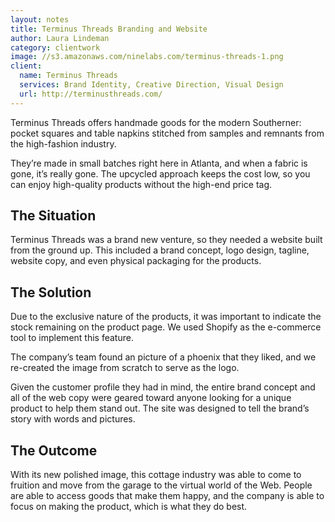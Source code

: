 ```yaml
---
layout: notes
title: Terminus Threads Branding and Website
author: Laura Lindeman
category: clientwork
image: //s3.amazonaws.com/ninelabs.com/terminus-threads-1.png
client:
  name: Terminus Threads
  services: Brand Identity, Creative Direction, Visual Design
  url: http://terminusthreads.com/
---
```

Terminus Threads offers handmade goods for the modern Southerner: pocket squares and table napkins stitched from samples and remnants from the high-fashion industry.

They&rsquo;re made in small batches right here in Atlanta, and when a fabric is gone, it&rsquo;s really gone. The upcycled approach keeps the cost low, so you can enjoy high-quality products without the high-end price tag.

## The Situation
Terminus Threads was a brand new venture, so they needed a website built from the ground up. This included a brand concept, logo design, tagline, website copy, and even physical packaging for the products.

## The Solution
Due to the exclusive nature of the products, it was important to indicate the stock remaining on the product page. We used Shopify as the e-commerce tool to implement this feature.

The company&rsquo;s team found an picture of a phoenix that they liked, and we re-created the image from scratch to serve as the logo.

Given the customer profile they had in mind, the entire brand concept and all of the web copy were geared toward anyone looking for a unique product to help them stand out. The site was designed to tell the brand&rsquo;s story with words and pictures.

## The Outcome
With its new polished image, this cottage industry was able to come to fruition and move from the garage to the virtual world of the Web. People are able to access goods that make them happy, and the company is able to focus on making the product, which is what they do best.
